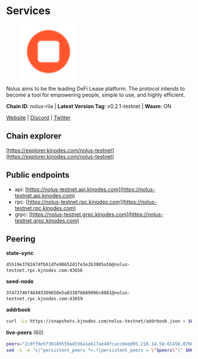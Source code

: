 # Services

<figure><img src="https://raw.githubusercontent.com/kj89/cosmos-images/main/logos/nolus.png" width="150" alt=""><figcaption></figcaption></figure>

Nolus aims to be the leading DeFi Lease platform. The protocol  intends to become a tool for empowering people, simple to use, and highly efficient.

**Chain ID**: nolus-rila | **Latest Version Tag**: v0.2.1-testnet | **Wasm**: ON

[Website](https://www.nolus.io) | [Discord](https://discord.gg/nolus-protocol) | [Twitter](https://twitter.com/NolusProtocol)




## Chain explorer
[https://explorer.kjnodes.com/nolus-testnet](https://explorer.kjnodes.com/nolus-testnet)

## Public endpoints

* api: [https://nolus-testnet.api.kjnodes.com](https://nolus-testnet.api.kjnodes.com)
* rpc: [https://nolus-testnet.rpc.kjnodes.com](https://nolus-testnet.rpc.kjnodes.com)
* grpc: [https://nolus-testnet.grpc.kjnodes.com](https://nolus-testnet.grpc.kjnodes.com)

## Peering

**state-sync**

```text
d5519e378247dfb61dfe90652d1fe3e2b3005a5b@nolus-testnet.rpc.kjnodes.com:43656
```

**seed-node**

```text
3f472746f46493309650e5a033076689996c8881@nolus-testnet.rpc.kjnodes.com:43659
```

**addrbook**
```bash
curl -Ls https://snapshots.kjnodes.com/nolus-testnet/addrbook.json > $HOME/.nolus/config/addrbook.json
```

**live-peers** (60)
```bash
peers="2c0ff6e5f30189559ad336a1eb17ae48fcacc8ee@95.216.14.58:61456,0760923eff6e1e890a55e3c3d6b1330d60c2f870@185.246.86.152:26656,b7d04a32d5c0e9b7e1095c4d81f5bebfd03138db@65.108.8.28:61456,ca83b6457bfce88d892646b6afb51165ec3e94d4@135.181.183.93:22656,538e2a3d6e96cd7bc0635eaa3f8f3695f26503a7@65.108.104.167:21656,c2e461ef97ce664bc1e91ea95ecaa8766f58ce88@65.109.116.110:26656,5c2a752c9b1952dbed075c56c600c3a79b58c395@195.3.220.135:27016,64d33df9fe572a1361ed0b405743fd4e1747f2ea@80.241.219.135:26656,d71f6a702561b08023810464a96668045dbabd9e@95.214.55.25:26656,8b8bb15cc131fbe09a8070351195022911fe6e8e@89.117.62.159:26656,fa0a2fe57c2ab28aee6cc0be4eddbc68d6587a75@95.217.165.189:26656,8b0b427b4567a7a66f05fab1146ee97b52ad7958@93.189.30.119:26656,b04b320e306ccd38b3da4d5ebc8099ceff452c65@178.63.8.245:61456,7d612038eff1694a5b70d954c94a2dc84700f910@91.230.110.94:26656,cc8efa42c4a41e44af474c3d7a404391c24019d3@46.101.188.231:26656,33d485f51f413fd4bf83ef8a971c10228a39cffb@62.171.161.172:26656,84a5abdf6ce6f573ac1e3086ca693da6ec17c244@84.46.246.79:26656,85ccdd4194fdc10c9969ba1c5348b13993a763cb@141.147.114.81:26656,93b90db2cb18bfa490c7dc4dddd0720ec9cfcfb5@212.24.101.2:26656,89d4b6b28f4399f49c82f9b0e891463f07f26cfe@95.216.65.177:29656,33f4b7f56b6708526f0638162f020394de0ce5e9@65.21.229.33:28656,d1653d047dea6fb716284548ba91ac5ea617e42c@148.251.47.69:34656,d8088d91bdbf2ccdf59f0b3ee1c1b07e8cb60798@195.201.237.185:11656,447981e6cc73bb67ecd1882b32ad1e4b2e69e432@92.119.112.175:26656,1e839449cac1898e98901a7d2c216c1a608c4e20@65.21.203.204:18656,ce24c9afeb996856a32673b0ee378ee09c066ebe@217.76.48.63:38656,ee7579d3dadb725ce0ed1e453fd72c2fcbb7b9af@142.132.208.26:26356,e0aac09f3de68abf583b0e3994228ee8bd19d1eb@168.119.124.130:45659,6d5921160c688c2e4e3b510fcfa48496e74cf2c6@80.92.204.247:37656,2e146ac9281e3797cbe1ad053e5ce6046b972c15@65.109.140.29:37656,22acc593150fc38f9b1a2dc93cdc05e22566e7f6@213.239.207.165:29856,3413989cce29fa5913eb149cbdee4ea5ee02b579@194.34.232.124:55656,6e6a03770a8c0593788216d0497769e5c24ba5f8@149.102.136.149:36656,1b4879af6ada4a05b2826212deee3747308d3f88@173.249.48.234:36656,236a2626ad46bb671b200883b6105350310372ef@135.181.81.65:37656,a51a8fbe9d5dd6019106582912130ba5ff04e901@161.97.142.122:26656,58d7fc67e12548f3f1ddda3bbe6000ae3d9d638c@85.10.198.169:13656,cae7abcba54dd1b28c59019e7eb7e43ae5f98e2c@217.76.53.149:26656,3fcea29e1b3b8d21d87a0b4ab3077b3db2b3cb7c@217.76.53.148:26656,ad18ca2114435eda4e5b0d098fa8d6e3af2ad29d@35.238.107.65:26656,cd67fc6e6c306dbb863f381c926135d6b97fe685@65.109.85.155:41656,7f6bd81ef074767a0d9c36177c9288dd79915619@194.163.136.160:26656,003a270b5085d8c14a075abc1ac3699f34161e49@185.248.24.224:37656,05ce20b26a95b9360896d24c330a7b421bc13805@194.163.174.222:26656,325b9b9bd5f59c916228b39f9dcdc692c7c5282c@45.94.58.246:50656,08b5a884e8bd33e1b11c6ce41daa8a032895709b@217.76.53.145:26656,e4b7228ccadf3180e6e323aa4c0c97946ac054dc@65.109.112.20:11134,3577f8c3aa36c31b7ef2990e8521698786c8754c@65.21.226.230:29656,fd13b67b442e1798c4fc3ecc8a81513de149552e@213.239.215.77:34656,d5519e378247dfb61dfe90652d1fe3e2b3005a5b@65.109.68.190:43656,4b10d01268e5e70f7df51aeb27d15e0bfdda54b7@65.108.227.112:11656,8d85b69ea7175ce0cf6ec7badae239339d6525db@81.0.218.59:26656,f000cd749de3af6d4d8d21e310ee69a61a66ebdb@138.201.204.5:34656,1825de8cabc89fddea10f1cf9d65eda46b0cc7a1@5.9.121.55:41956,6427076ade32a365c8cd888f40f24ea1dfbfea27@51.79.229.1:31203,0130c7e5dbc56f4a933215b2ea25cd1ac80efd41@95.31.16.222:26656,7f0df6c186a5d2215683a299b0445f172a94197b@184.174.34.72:26656,e3a3f95c1b78964123c1070cde177459aaf47da5@184.174.38.161:26656,e08055aae540efed02e736ec79621f293fe92ae9@65.109.92.240:1176,e8473dede42e7f0d4668a24d909a5708c5a04a3e@65.108.78.116:11656"
sed -i -e "s|^persistent_peers *=.*|persistent_peers = \"$peers\"|" $HOME/.nolus/config/config.toml
```
